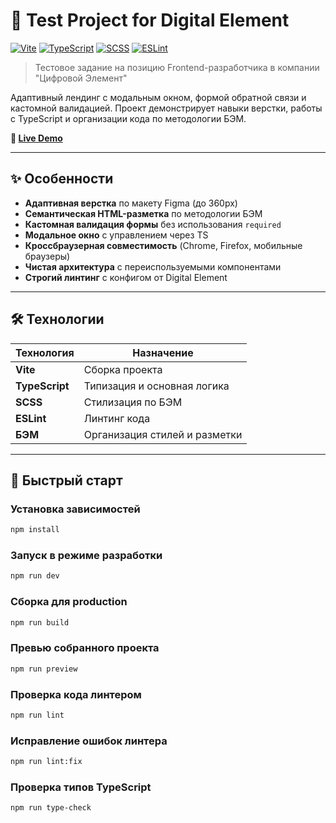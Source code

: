 # 🧩 Test Project for Digital Element

[![Vite](https://img.shields.io/badge/Vite-646CFF?style=for-the-badge&logo=vite&logoColor=white)](https://vitejs.dev/)
[![TypeScript](https://img.shields.io/badge/TypeScript-3178C6?style=for-the-badge&logo=typescript&logoColor=white)](https://www.typescriptlang.org/)
[![SCSS](https://img.shields.io/badge/SCSS-CC6699?style=for-the-badge&logo=sass&logoColor=white)](https://sass-lang.com/)
[![ESLint](https://img.shields.io/badge/ESLint-4B3263?style=for-the-badge&logo=eslint&logoColor=white)](https://eslint.org/)

> Тестовое задание на позицию Frontend-разработчика в компании "Цифровой Элемент"

Адаптивный лендинг с модальным окном, формой обратной связи и кастомной валидацией. Проект демонстрирует навыки верстки, работы с TypeScript и организации кода по методологии БЭМ.

**🎯 [Live Demo](https://test-project-de.vercel.app/)**

---

## ✨ Особенности

- **Адаптивная верстка** по макету Figma (до 360px)
- **Семантическая HTML-разметка** по методологии БЭМ
- **Кастомная валидация формы** без использования `required`
- **Модальное окно** с управлением через TS
- **Кроссбраузерная совместимость** (Chrome, Firefox, мобильные браузеры)
- **Чистая архитектура** с переиспользуемыми компонентами
- **Строгий линтинг** с конфигом от Digital Element

---

## 🛠 Технологии

| Технология | Назначение |
|------------|------------|
| **Vite** | Сборка проекта |
| **TypeScript** | Типизация и основная логика |
| **SCSS** | Стилизация по БЭМ |
| **ESLint** | Линтинг кода |
| **БЭМ** | Организация стилей и разметки |

---

## 🚀 Быстрый старт

### Установка зависимостей

```bash
npm install
```

### Запуск в режиме разработки

```bash
npm run dev
```

### Сборка для production

```bash
npm run build
```

### Превью собранного проекта

```bash
npm run preview
```

### Проверка кода линтером

```bash
npm run lint
```

### Исправление ошибок линтера

```bash
npm run lint:fix
```

### Проверка типов TypeScript

```bash
npm run type-check
```


